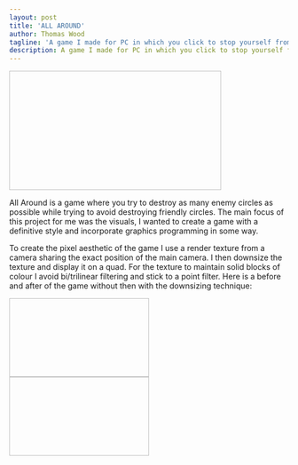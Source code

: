 ```yaml
---
layout: post
title: 'ALL AROUND'
author: Thomas Wood
tagline: 'A game I made for PC in which you click to stop yourself from losing lives while trying to hit enemies and miss friends'
description: A game I made for PC in which you click to stop yourself from losing lives while trying to hit enemies and miss friends
---
```


<img main="https://twood27897.github.io/allaroundpalettechange.gif" width="382" height="215">

All Around is a game where you try to destroy as many enemy circles as possible while trying to avoid destroying friendly circles. The main focus of this project for me was the visuals, I wanted to create a game with a definitive style and incorporate graphics programming in some way. 

To create the pixel aesthetic of the game I use a render texture from a camera sharing the exact position of the main camera. I then downsize the texture and display it on a quad. For the texture to maintain solid blocks of colour I avoid bi/trilinear filtering and stick to a point filter. Here is a before and after of the game without then with the downsizing technique:

<img nofilter="https://twood27897.github.io/assets/allaroundnofilter.gif" width="252" height="142">
<img filter="https://twood27897.github.io/assets/allaroundfilter.gif" width="252" height="142">
